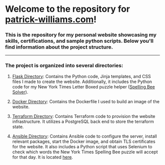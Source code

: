 # Welcome to the repository for [patrick-williams.com](https://patrick-williams.com)!

### This is the repository for my personal website showcasing my skills, certifications, and sample python scripts. Below you'll find information about the project structure.
***
### The project is organized into several directories:

1. [Flask Directory](/../../tree/dev/flask/): Contains the Python code, Jinja templates, and CSS files I made to create the website. Additionally, it includes the Python code for my New York Times Letter Boxed puzzle helper ([Spelling Bee Solver](/../../blob/dev/flask/PatrickWilliamsWebsite/app/lbHelper.py)).

2. [Docker Directory](/../../tree/main/docker/): Contains the Dockerfile I used to build an image of the website.

3. [Terraform Directory](/../../tree/main/terraform/): Contains Terraform code to provision the website infrastructure. It utilizes a PostgreSQL back end to store the terraform state.

4. [Ansible Directory](/../../tree/main/ansible/): Contains Ansible code to configure the server, install relevant packages, start the Docker image, and obtain TLS certificates for the website. It also includes a Python script that uses Selenium to check which words the New York Times Spelling Bee puzzle will accept for that day. It is located [here](/../../blob/dev/ansible/roles/patsite/files/app_files/NYTTester.py).
